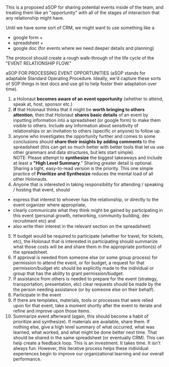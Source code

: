 This is a proposed aSOP for sharing potential events inside of the team, and treating them like an "opportunity" with all of the stages of interaction that any relationship might have.

Until we have some sort of CRM, we might want to use something like a 
- google form + 
- spreadsheet + 
- google doc (for events where we need deeper details and planning) 

The protocol should create a rough walk-through of the life cycle of the "EVENT RELATIONSHIP FLOW." 

aSOP FOR PROCESSING EVENT OPPORTUNITIES
(aSOP stands for adaptable Standard Operating Procedure.  Ideally, we'd capture these sorts of SOP things in text docs and use git to help foster their adaptation over time).

1) a Holonaut **becomes aware of an event opportunity** (whether to attend, speak at, host, sponsor etc.)
2) **if** that Holonaut thinks that it might be **worth bringing to others attention**, then that Holonaut **shares basic details** of an event by inputting information into a spreadsheet (or google form) to make them visible to others.  Include any information about sensitivity of relationships or an invitation to others (specific or anyone) to follow up.
3) anyone who investigates the opportunity further and comes to some conclusions should **share their insights by adding comments** to the spreadsheet (this can get so much better with better tools that let us use other grammars and data structures, but lets start simple).  
NOTE: Please attempt to **synthesize** the biggest takeaways and include at least a **"High Level Summary**."  Sharing greater detail is optional.  Sharing a tight, easy-to-read version is the priority. This one simple practice of **Prioritize and Synthesize** reduces the mental load of all other Holonauts.
4) Anyone that is interested in taking responsibility for attending / speaking / hosting that event, should 
- express that interest to whoever has the relationship, or directly to the event organizer where appropriate,
- clearly communicate what they think might be gained by participating in this event (personal growth, networking, community building, dev recruitment etc) and 
- also write their interest in the relevant section on the spreadsheet)
5) If budget would be required to participate (whether for travel, for tickets, etc), the Holonaut that is interested in participating should summarize what those costs will be and share them in the appropriate portion(s) of the spreadsheet.
6) If approval is needed from someone else (or some group process) for permission to attend the event, or for budget, a request for that permission/budget etc should be explicitly made to the individual or group that has the ability to grant permission/budget.
7) If assistance from others is needed to prepare for the event (strategy, transportation, presentation, etc) clear requests should be made by the the person needing assistance (or by someone else on their behalf).
8) Participate in the event
9) If there are templates, materials, tools or processes that were relied upon for that event, take a moment shortly after the event to iterate and refine and improve upon those items.
10) Summarize event afterward (again, this should become a habit of prioritize and synthesize). If materials are available, share them. If nothing else, give a high level summary of what occurred, what was learned, what worked, and what might be done better next time.  That should be shared in the same spreadsheet (or eventually CRM).  This can help create a feedback loop. This is an investment.  It takes time.  It isn't always fun. However, this iterative process helps these individual experiences begin to improve our organizational learning and our overall performance.

